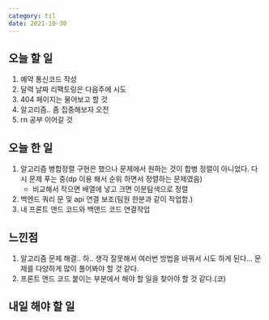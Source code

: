 ```yaml
---
category: til
date: 2021-10-30
---
```


## 오늘 할 일

1. 예약 통신코드 작성
2. 달력 날짜 리팩토링은 다음주에 시도
3. 404 페이지는 물어보고 할 것
4. 알고리즘.. 좀 집중해보자 오전
5. rn 공부 이어갈 것

## 오늘 한 일

1. 알고리즘 병합정렬 구현은 했으나 문제에서 원하는 것이 합병 정렬이 아니었다. 다시 문제 푸는 중(dp 이용 해서 순위 하면서 정렬하는 문제였음)
   - 비교해서 작으면 배열에 넣고 크면 이분탐색으로 정렬
2. 백엔드 쿼리 문 및 api 연결 보조(팀원 한분과 같이 작업함.)
3. 내 프론트 앤드 코드와 백앤드 코드 연결작업

## 느낀점

1. 알고리즘 문제 해결.. 하.. 생각 잘못해서 여러번 방법을 바꿔서 시도 하게 된다... 문제를 다양하게 많이 풀어봐야 할 것 같다.
2. 프론트 앤드 코드 붙이는 부분에서 해야 할 일을 찾아야 할 것 같다.(코)

## 내일 해야 할 일
